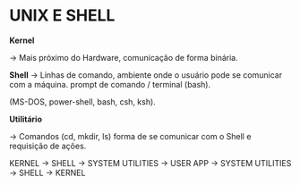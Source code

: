 # UNIX E SHELL 

**Kernel**

 → Mais próximo do Hardware, comunicação de forma binária. 

**Shell** 
→ Linhas de comando, ambiente onde o usuário pode se comunicar com a máquina. prompt de comando / terminal (bash).

(MS-DOS, power-shell, bash, csh, ksh).

**Utilitário**

→ Comandos (cd, mkdir, ls) forma de se comunicar com o Shell e requisição de ações.

KERNEL -> SHELL -> SYSTEM UTILITIES -> USER APP -> SYSTEM UTILITIES -> SHELL -> KERNEL